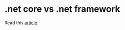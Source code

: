 # .net core vs .net framework

Read this [article](https://stackify.com/net-core-vs-net-framework/).
